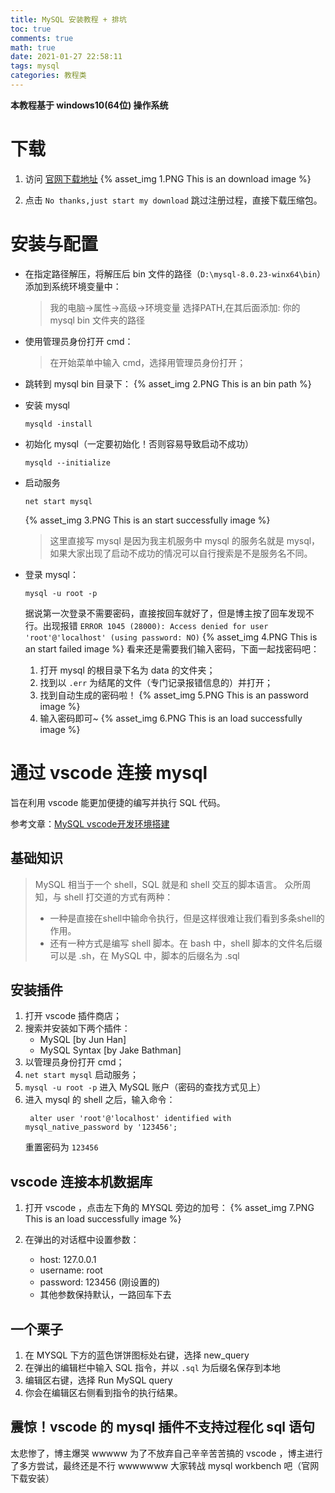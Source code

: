 ```yaml
---
title: MySQL 安装教程 + 排坑
toc: true
comments: true
math: true
date: 2021-01-27 22:58:11
tags: mysql
categories: 教程类
---
```

**本教程基于 windows10(64位) 操作系统**
<!--more-->
# 下载

1. 访问 [官网下载地址](https://dev.mysql.com/downloads/mysql/)
   {% asset_img 1.PNG This is an download image %}

2. 点击 `No thanks,just start my download` 跳过注册过程，直接下载压缩包。


# 安装与配置

- 在指定路径解压，将解压后 bin 文件的路径（`D:\mysql-8.0.23-winx64\bin`）添加到系统环境变量中：
  > 我的电脑->属性->高级->环境变量
  > 选择PATH,在其后面添加: 你的 mysql bin 文件夹的路径
- 使用管理员身份打开 cmd：
  > 在开始菜单中输入 cmd，选择用管理员身份打开；
- 跳转到 mysql bin 目录下：
  {% asset_img 2.PNG This is an bin path %}
- 安装 mysql
  ```
  mysqld -install
  ```
- 初始化 mysql（一定要初始化！否则容易导致启动不成功）
  ```
  mysqld --initialize
  ```
- 启动服务
  ```
  net start mysql
  ```
  {% asset_img 3.PNG This is an start successfully image %}

  > 这里直接写 mysql 是因为我主机服务中 mysql 的服务名就是 mysql，如果大家出现了启动不成功的情况可以自行搜索是不是服务名不同。

- 登录 mysql：
  ```
  mysql -u root -p
  ```
  据说第一次登录不需要密码，直接按回车就好了，但是博主按了回车发现不行。出现报错 `ERROR 1045 (28000): Access denied for user 'root'@'localhost' (using password: NO)`
  {% asset_img 4.PNG This is an start failed image %}
  看来还是需要我们输入密码，下面一起找密码吧：
  1. 打开 mysql 的根目录下名为 data 的文件夹；
  2. 找到以 `.err` 为结尾的文件（专门记录报错信息的）并打开；
  3. 找到自动生成的密码啦！
   {% asset_img 5.PNG This is an password image %}
  4. 输入密码即可~
   {% asset_img 6.PNG This is an load successfully image %}

# 通过 vscode 连接 mysql

旨在利用 vscode 能更加便捷的编写并执行 SQL 代码。

参考文章：[MySQL vscode开发环境搭建](https://zhuanlan.zhihu.com/p/347159257)

## 基础知识

> MySQL 相当于一个 shell，SQL 就是和 shell 交互的脚本语言。
> 众所周知，与 shell 打交道的方式有两种：
> - 一种是直接在shell中输命令执行，但是这样很难让我们看到多条shell的作用。
> - 还有一种方式是编写 shell 脚本。在 bash 中，shell 脚本的文件名后缀可以是 .sh，在 MySQL 中，脚本的后缀名为 .sql

## 安装插件

1. 打开 vscode 插件商店；
2. 搜索并安装如下两个插件：
   - MySQL [by Jun Han]
   - MySQL Syntax [by Jake Bathman]
3. 以管理员身份打开 cmd；
4. `net start mysql` 启动服务；
5. `mysql -u root -p` 进入 MySQL 账户（密码的查找方式见上）
6. 进入 mysql 的 shell 之后，输入命令：
   ```
    alter user 'root'@'localhost' identified with mysql_native_password by '123456';
   ```
   重置密码为 `123456`

## vscode 连接本机数据库

1. 打开 vscode ，点击左下角的 MYSQL 旁边的加号：
   {% asset_img 7.PNG This is an load successfully image %}

2. 在弹出的对话框中设置参数：
   - host: 127.0.0.1
   - username: root
   - password: 123456 (刚设置的)
   - 其他参数保持默认，一路回车下去

## 一个栗子

1. 在 MYSQL 下方的蓝色饼饼图标处右键，选择 new_query
2. 在弹出的编辑栏中输入 SQL 指令，并以 `.sql` 为后缀名保存到本地
3. 编辑区右键，选择 Run MySQL query
4. 你会在编辑区右侧看到指令的执行结果。

## 震惊！vscode 的 mysql 插件不支持过程化 sql 语句

太悲惨了，博主爆哭 wwwww
为了不放弃自己辛辛苦苦搞的 vscode ，博主进行了多方尝试，最终还是不行 wwwwwww
大家转战 mysql workbench 吧（官网下载安装）



